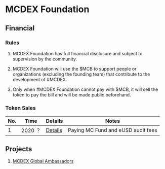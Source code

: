 # MCDEX Foundation


## Financial 

### Rules

1. MCDEX Foundation has full financial disclosure and subject to supervision by the community.

2. MCDEX Foundation will use the $MCB to support people or organizations (excluding the founding team) that contribute to the development of #MCDEX.

3. Only when #MCDEX Foundation cannot pay with $MCB, it will sell the token to pay the bill and will be made public beforehand.

### Token Sales

| No. | Time          | Details | Notes |
|-----|---------------|---------|-------|
|  1  | 2020 ？  | [Details](financial/token-sales/1.md) | Paying MC Fund and eUSD audit fees|

## Projects
1. [MCDEX Global Ambassadors](projects/ambassadors.md)
